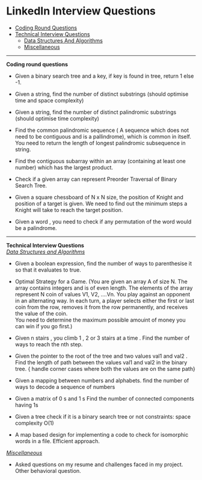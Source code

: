 

# LinkedIn Interview Questions
* [Coding Round Questions](#coding)
* [Technical Interview Questions](#tech)
	* [Data Structures And Algorithms](#dsalg)
	* [Miscellaneous](#misc)

____
<b name="coding">Coding round questions</b><br/>

* Given a binary search tree and a key, if key is found in tree, return 1 else -1.

* Given a string, find the number of distinct substrings (should optimise time and space complexity)

* Given a string, find the number of distinct palindromic substrings (should optimise time complexity)

* Find the common palindromic sequence ( A sequence which does not need to be contiguous and is a pallindrome), which is common in itself.
You need to return the length of longest palindromic subsequence in string.

* Find the contiguous subarray within an array (containing at least one number) which has the largest product.

* Check if a given array can represent Preorder Traversal of Binary Search Tree.

* Given a square chessboard of N x N size, the position of Knight and position of a target is given. We need to find out the minimum steps a Knight will take to reach the target position.

* Given a word , you need to check if any permutation of the word would be a palindrome.

____
<b name="tech">Technical Interview Questions</b>
<br/>
<i><u name="dsalg">Data Structures and Algorithms</u></i>
* Given a boolean expression, find the number of ways to parenthesise it so that it evaluates to true.

* Optimal Strategy for a Game.
	(You are given an array A of size N. The array contains integers and is of even length. The elements of the array represent N coin of values V1, V2, ....Vn. You play against an opponent in an alternating way. In each turn, a player selects either the first or last coin from the row, removes it from the row permanently, and receives the value of the coin.	
	You need to determine the maximum possible amouint of money you can win if you go first.)

* Given n stairs , you climb 1 , 2 or 3 stairs at a time . Find the number of ways to reach the nth step.

* Given the pointer to the root of the tree and two values val1 and val2 . Find the length of path between the values val1 and val2 in the binary tree. { handle corner cases where both the values are on the same path}

* Given a mapping between numbers and alphabets. find the number of ways to decode a sequence of numbers 

* Given a matrix of 0 s and 1 s Find the number of connected components having 1s 

* Given a tree check if it is a binary search tree or not constraints: space complexity O(1)

* A map based design for implementing a code to check for isomorphic words in a file. Efficient approach.

<i><u name="misc">Miscellaneous</u></i>
* Asked questions on my resume and challenges faced in my project. Other behavioral question.
